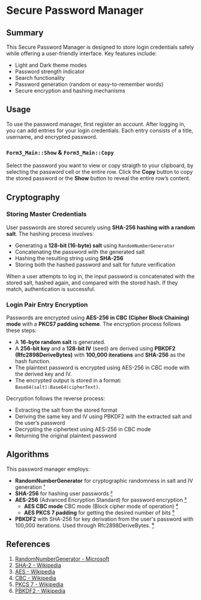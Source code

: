 # Secure Password Manager

## Summary
This Secure Password Manager is designed to store login credentials safely while offering a user-friendly interface. Key features include:

- Light and Dark theme modes  
- Password strength indicator  
- Search functionality  
- Password generation (random or easy-to-remember words)  
- Secure encryption and hashing mechanisms  

## Usage
To use the password manager, first register an account. After logging in, you can add entries for your login credentials. Each entry consists of a title, username, and encrypted password. 

### `Form3_Main::Show` & `Form3_Main::Copy`
Select the password you want to view or copy straigth to your clipboard, by selecting the password cell or the entire row. Click the **Copy** button to copy the stored password or the **Show** button to reveal the entire row’s content.

## Cryptography

### Storing Master Credentials
User passwords are stored securely using **SHA-256 hashing with a random salt**. The hashing process involves:

- Generating a **128-bit (16-byte) salt** using `RandomNumberGenerator`  
- Concatenating the password with the generated salt  
- Hashing the resulting string using **SHA-256**  
- Storing both the hashed password and salt for future verification  

When a user attempts to log in, the input password is concatenated with the stored salt, hashed again, and compared with the stored hash. If they match, authentication is successful.

### Login Pair Entry Encryption
Passwords are encrypted using **AES-256 in CBC (Cipher Block Chaining) mode** with a **PKCS7 padding scheme**. The encryption process follows these steps:

- A **16-byte random salt** is generated.  
- A **256-bit key** and a **128-bit IV** (seed) are derived using **PBKDF2 (Rfc2898DeriveBytes)** with **100,000 iterations** and **SHA-256** as the hash function.  
- The plaintext password is encrypted using AES-256 in CBC mode with the derived key and IV.  
- The encrypted output is stored in a format: `Base64(salt):Base64(cipherText)`.  

Decryption follows the reverse process:

- Extracting the salt from the stored format  
- Deriving the same key and IV using PBKDF2 with the extracted salt and the user’s password  
- Decrypting the ciphertext using AES-256 in CBC mode  
- Returning the original plaintext password  

## Algorithms
This password manager employs:

- **RandomNumberGenerator** for cryptographic randomness in salt and IV generation [¹](#ref1)
- **SHA-256** for hashing user passwords [²](#ref2)
- **AES-256** (Advanced Encryption Standard) for password encryption [³](#ref3)
  - **AES CBC mode** CBC mode (Block cipher mode of operation) [⁴](#ref4)
  - **AES PKCS 7 padding** for getting the desired number of bits [⁵](#ref5)
- **PBKDF2**  with SHA-256 for key derivation from the user's password with 100,000 iterations. Used through Rfc2898DeriveBytes. [⁶](#ref6)


## References
1. <a name="ref1"></a>[RandomNumberGenerator - Microsoft](https://learn.microsoft.com/en-us/dotnet/api/system.security.cryptography.randomnumbergenerator?view=net-9.0)
2. <a name="ref2"></a>[SHA-2 - Wikipedia](https://en.wikipedia.org/wiki/SHA-2)
3. <a name="ref3"></a>[AES - Wikipedia](https://en.wikipedia.org/wiki/Advanced_Encryption_Standard)
4. <a name="ref4"></a>[CBC - Wikipedia](https://en.wikipedia.org/wiki/Block_cipher_mode_of_operation)
5. <a name="ref5"></a>[PKCS 7 - Wikipedia](https://en.wikipedia.org/wiki/PKCS_7)
6. <a name="ref6"></a>[PBKDF2 - Wikipedia](https://en.wikipedia.org/wiki/PBKDF2)


